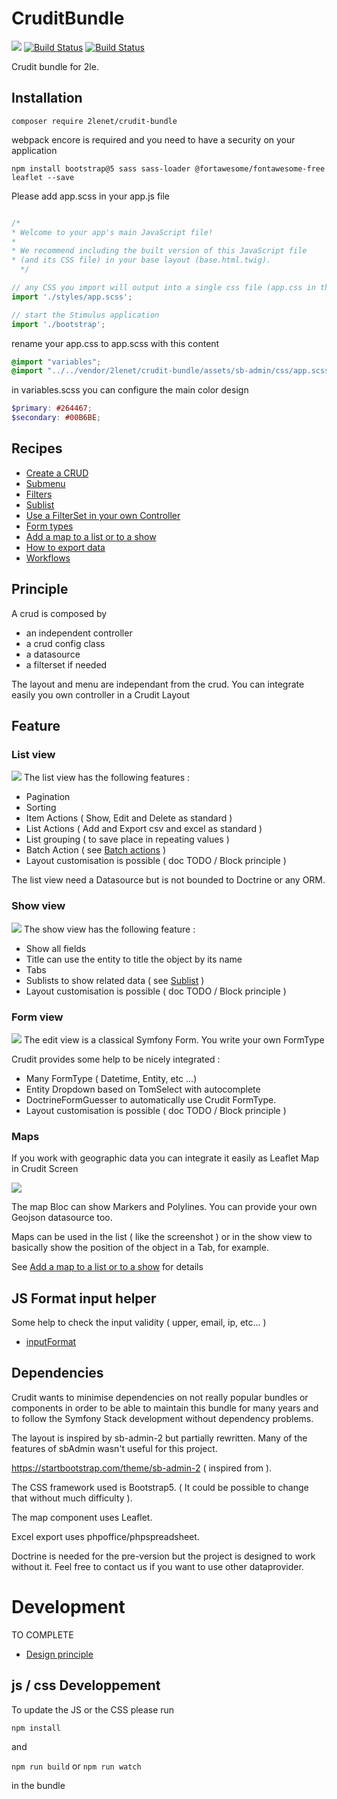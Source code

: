 # CruditBundle

![](doc/crudit.png)
[![Build Status](https://github.com/2lenet/CruditBundle/actions/workflows/test.yml/badge.svg?branch=main)](https://github.com/2lenet/CruditBundle/actions)
[![Build Status](https://github.com/2lenet/CruditBundle/actions/workflows/validate.yml/badge.svg?branch=main)](https://github.com/2lenet/CruditBundle/actions)

Crudit bundle for 2le.

## Installation

```composer require 2lenet/crudit-bundle```

webpack encore is required and you need to have a security on your application

```
npm install bootstrap@5 sass sass-loader @fortawesome/fontawesome-free leaflet --save
```

Please add app.scss in your app.js file
```javascript

/*
* Welcome to your app's main JavaScript file!
*
* We recommend including the built version of this JavaScript file
* (and its CSS file) in your base layout (base.html.twig).
  */

// any CSS you import will output into a single css file (app.css in this case)
import './styles/app.scss';

// start the Stimulus application
import './bootstrap';
```

rename your app.css to app.scss with this content

```scss
@import "variables";
@import "../../vendor/2lenet/crudit-bundle/assets/sb-admin/css/app.scss";
```

in variables.scss you can configure the main color design

```scss
$primary: #264467;
$secondary: #00B6BE;
```


## Recipes

- [Create a CRUD](doc/crud.md)
- [Submenu](doc/submenu.md)
- [Filters](doc/filter.md)
- [Sublist](doc/sublist.md)
- [Use a FilterSet in your own Controller](doc/filterset_controller.md)
- [Form types](doc/form_types.md)
- [Add a map to a list or to a show](doc/map_config.md)
- [How to export data](doc/export.md)
- [Workflows](doc/workflow.md)

## Principle

A crud is composed by 
- an independent controller
- a crud config class
- a datasource
- a filterset if needed

The layout and menu are independant from the crud. You can integrate easily you own controller in a Crudit Layout 

## Feature

### List view
![](doc/list.png)
The list view has the following features :
- Pagination
- Sorting
- Item Actions ( Show, Edit and Delete as standard )
- List Actions ( Add and Export csv and excel as standard )
- List grouping ( to save place in repeating values )
- Batch Action ( see [Batch actions](doc/batch_action.md) )
- Layout customisation is possible ( doc TODO / Block principle )

The list view need a Datasource but is not bounded to Doctrine or any ORM.

### Show view
![](doc/show.png)
The show view has the following feature :
- Show all fields
- Title can use the entity to title the object by its name
- Tabs 
- Sublists to show related data ( see [Sublist](doc/sublist.md) )
- Layout customisation is possible ( doc TODO / Block principle )

### Form view
![](doc/edit.png)
The edit view is a classical Symfony Form. You write your own FormType

Crudit provides some help to be nicely integrated :
- Many FormType ( Datetime, Entity, etc ...)
- Entity Dropdown based on TomSelect with autocomplete
- DoctrineFormGuesser to automatically use Crudit FormType.
- Layout customisation is possible ( doc TODO / Block principle )

### Maps
If you work with geographic data you can integrate it easily as Leaflet Map in Crudit Screen

![](doc/map.png)

The map Bloc can show Markers and Polylines.
You can provide your own Geojson datasource too.

Maps can be used in the list ( like the screenshot ) or in the show view to basically show the position of the object in a Tab, for example.

See [Add a map to a list or to a show](doc/map_config.md) for details

## JS Format input helper

Some help to check the input validity ( upper, email, ip, etc... )
- [inputFormat](doc/input_format.md)

## Dependencies

Crudit wants to minimise dependencies on not really popular bundles or components
in order to be able to maintain this bundle for many years and to follow the Symfony Stack development without dependency problems.

The layout is inspired by sb-admin-2 but partially rewritten. Many of the features of sbAdmin wasn't useful for this project.

https://startbootstrap.com/theme/sb-admin-2 ( inspired from ).

The CSS framework used is Bootstrap5. ( It could be possible to change that without much difficulty ).

The map component uses Leaflet.

Excel export uses phpoffice/phpspreadsheet.

Doctrine is needed for the pre-version but the project is designed to work without it. Feel free to contact us if you want to use other dataprovider.


# Development

TO COMPLETE
- [Design principle ](doc/design.md)

## js / css Developpement

To update the JS or the CSS please run 

`npm install`

and 

`npm run build` or `npm run watch`

in the bundle
